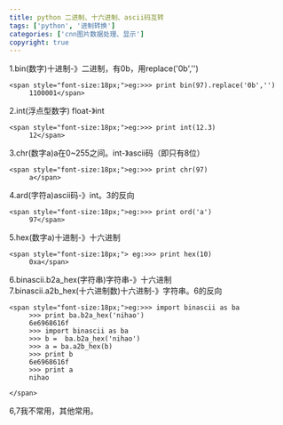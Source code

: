 ```yaml
---
title: python 二进制、十六进制、ascii码互转
tags: ['python', '进制转换']
categories: ['cnn图片数据处理、显示']
copyright: true
---
```

1.bin(数字)十进制-》二进制，有0b，用replace('0b','')

  

    
    
    <span style="font-size:18px;">eg:>>> print bin(97).replace('0b','')
         1100001</span>

  
  
2.int(浮点型数字) float-》int  

    
    
    <span style="font-size:18px;">eg:>>> print int(12.3)
         12</span>

  
  
3.chr(数字a)a在0~255之间。int-》ascii码（即只有8位）  

    
    
    <span style="font-size:18px;">eg:>>> print chr(97)
         a</span>

  
  
4.ard(字符a)ascii码-》int。3的反向  

    
    
    <span style="font-size:18px;">eg:>>> print ord('a')
         97</span>

  
  
5.hex(数字a)十进制-》十六进制  

    
    
    <span style="font-size:18px;"> eg:>>> print hex(10)
         0xa</span>

  
  
6.binascii.b2a_hex(字符串)字符串-》十六进制  
7.binascii.a2b_hex(十六进制数)十六进制-》字符串。6的反向  

    
    
    <span style="font-size:18px;">eg:>>> import binascii as ba
         >>> print ba.b2a_hex('nihao')
         6e6968616f
         >>> import binascii as ba
         >>> b =  ba.b2a_hex('nihao')
         >>> a = ba.a2b_hex(b)
         >>> print b
         6e6968616f
         >>> print a
         nihao
    
    </span>

  
6,7我不常用，其他常用。  

